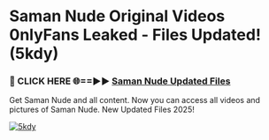 # Saman Nude Original Videos 0nlyFans Leaked - Files Updated! (5kdy)

<h3>🔴 CLICK HERE 🌐==►► <a href="https://tinyurl.com/y5r63du9" rel="nofollow">Saman Nude Updated Files</a></h3>

Get Saman Nude and all content. Now you can access all videos and pictures of Saman Nude. New Updated Files 2025!

[![5kdy](https://i.imgur.com/UVo9nyh.gif)](https://tinyurl.com/y5r63du9)